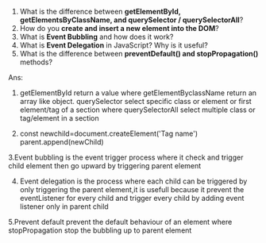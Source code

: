 
1. What is the difference between **getElementById, getElementsByClassName, and querySelector / querySelectorAll**?
2. How do you **create and insert a new element into the DOM**?
3. What is **Event Bubbling** and how does it work?
4. What is **Event Delegation** in JavaScript? Why is it useful?
5. What is the difference between **preventDefault() and stopPropagation()** methods?


Ans:

1. getElementById return a value where getElementByclassName return an array like object.
querySelector select specific class or element or first element/tag of a section where
querySelectorAll select multiple class or tag/element in a section

2. const newchild=document.createElement('Tag name')
parent.append(newChild)


3.Event bubbling is the event trigger process where it check and trigger child element then go upward by triggering parent element

4. Event delegation is the process where each child can be triggered by only triggering the parent element,it is usefull because 
it prevent the eventListener for every child and trigger every child by adding event listener only in parent child
  

5.Prevent default prevent the default behaviour of an element where stopPropagation stop the bubbling up to parent element 




















